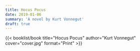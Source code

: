 ```yaml
---
title: Hocus Pocus
date: 2019-01-06
summary: 'A novel by Kurt Vonnegut'
draft: true
---
```


{{< booklist/book
title="Hocus Pocus"
author="Kurt Vonnegut"
cover="cover.jpg"
format="Print" >}}

